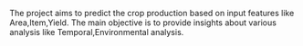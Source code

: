 The project aims to predict the crop production based on input features like Area,Item,Yield.
The main objective is to provide insights about various analysis like Temporal,Environmental analysis.
